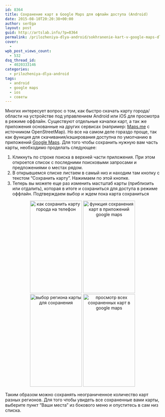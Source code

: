 ```yaml
---
id: 8364
title: Сохранение карт в Google Maps для офлайн доступа (Android)
date: 2015-08-10T20:20:38+00:00
author: serEga
layout: post
guid: http://artslab.info/?p=8364
permalink: /prilozheniya-dlya-android/sokhranenie-kart-v-google-maps-dlya-oflayn-dostup/
cover:
  -
wpb_post_views_count:
  - 532
dsq_thread_id:
  - 4020333146
categories:
  - prilozheniya-dlya-android
tags:
  - android
  - google maps
  - ios
  - советы
---
```

Многих интересует вопрос о том, как быстро скачать карту города/области на устройстве под управлением Android или iOS для просмотра в режиме оффлайн. Существуют отдельные качалки карт, а так же приложения основанные на других сервисах (например: <a href="https://play.google.com/store/apps/details?id=com.mapswithme.maps.pro&#038;hl=de" target="_blank">Maps.me</a> с источником OpenStreetMap). Но все на самом деле гораздо проще, так как функция для скачивания/кэширования доступна по умолчанию в приложений <a href="https://play.google.com/store/apps/details?id=com.google.android.apps.maps&#038;hl=de" target="_blank">Google Maps</a>. Для того чтобы сохранить нужную вам часть карты, необходимо проделать следующее:

<!--more-->

  1. Кликнуть по строке поиска в верхней части приложения. При этом откроется список с последними поисковыми запросами и предложениями о местах рядом.
  2. В открывшемся списке листаем в самый низ и находим там кнопку с текстом &#8220;Сохранить карту&#8221;. Нажимаем по этой кнопке.
  3. Теперь вы можете еще раз изменить мастштаб карты (приблизить или отдалить), которая в итоге и сохраниться для доступа в режиме оффлайн. Подтверждаем выбор и ждем пока карта сохраниться

<center>
<a href="{{site.img_cdn}}/google-maps-sohranit-kartu.png" data-lightbox="android-maps"><img src="{{site.img_cdn}}/google-maps-sohranit-kartu-169x300.png" alt="как сохранить карту города на телефон" width="169" height="300" class="size-medium wp-image-8368" srcset="{{site.img_cdn}}/google-maps-sohranit-kartu-169x300.png 169w, {{site.img_cdn}}/google-maps-sohranit-kartu-576x1024.png 576w, {{site.img_cdn}}/google-maps-sohranit-kartu.png 720w" sizes="(max-width: 169px) 100vw, 169px" /></a>&nbsp;<a href="{{site.img_cdn}}/google-maps-sohranit-kartu-offline.png" data-lightbox="android-maps"><img src="{{site.img_cdn}}/google-maps-sohranit-kartu-offline-169x300.png" alt="функция сохранения карт в приложений google maps" width="169" height="300" class="size-medium wp-image-8367" srcset="{{site.img_cdn}}/google-maps-sohranit-kartu-offline-169x300.png 169w, {{site.img_cdn}}/google-maps-sohranit-kartu-offline-576x1024.png 576w, {{site.img_cdn}}/google-maps-sohranit-kartu-offline.png 720w" sizes="(max-width: 169px) 100vw, 169px" /></a><br />
</center>


<center>
<a href="{{site.img_cdn}}/google-maps-vibor-regiona-dlya-sohraneniya.png" data-lightbox="android-maps" ><img src="{{site.img_cdn}}/google-maps-vibor-regiona-dlya-sohraneniya-169x300.png" alt="выбор региона карты для сохранения" width="169" height="300" class="size-medium wp-image-8369" srcset="{{site.img_cdn}}/google-maps-vibor-regiona-dlya-sohraneniya-169x300.png 169w, {{site.img_cdn}}/google-maps-vibor-regiona-dlya-sohraneniya.png 432w" sizes="(max-width: 169px) 100vw, 169px" /></a>&nbsp;<a href="{{site.img_cdn}}/google-maps-prosmotr-sohranenih-kart.png" data-lightbox="android-maps"><img src="{{site.img_cdn}}/google-maps-prosmotr-sohranenih-kart-169x300.png" alt="просмотр всех сохраненных карт в  google maps" width="169" height="300" class="size-medium wp-image-8366" srcset="{{site.img_cdn}}/google-maps-prosmotr-sohranenih-kart-169x300.png 169w, {{site.img_cdn}}/google-maps-prosmotr-sohranenih-kart-576x1024.png 576w, {{site.img_cdn}}/google-maps-prosmotr-sohranenih-kart.png 720w" sizes="(max-width: 169px) 100vw, 169px" /></a><br />
</center>

Таким образом можно сохранять неограниченное количество карт разных регионов. Для того чтобы увидеть все сохраненные вами карты, выберите пункт &#8220;Ваши места&#8221; из бокового меню и опуститесь в сам низ списка.
